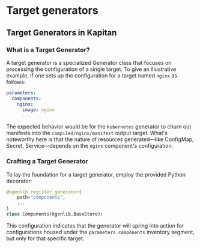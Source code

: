 # Target generators

## **Target Generators in Kapitan**

### **What is a Target Generator?**

A target generator is a specialized Generator class that focuses on processing the configuration of a single target. To give an illustrative example, if one sets up the configuration for a target named `nginx` as follows:

```yaml
parameters:
  components:
    nginx:
      image: nginx
      ...
```

The expected behavior would be for the `kubernetes` generator to churn out manifests into the `compiled/nginx/manifest` output target. What's noteworthy here is that the nature of resources generated—like ConfigMap, Secret, Service—depends on the `nginx` component's configuration.

### **Crafting a Target Generator**

To lay the foundation for a target generator, employ the provided Python decorator:

```python
@kgenlib.register_generator(
    path="components",
    ...
)
class Components(kgenlib.BaseStore):
```

This configuration indicates that the generator will spring into action for configurations housed under the `parameters.components` inventory segment, but only for that specific target.
